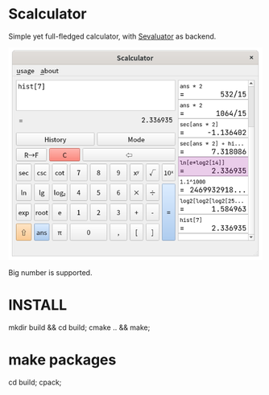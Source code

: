 # Scalculator

Simple yet full-fledged calculator, with [Sevaluator](https://github.com/fpg2012/sevaluator) as backend.

![current version](./screenshots/v1.0.png)

Big number is supported.

# INSTALL
mkdir build && cd build;
cmake .. && make;

# make packages
cd build;
cpack;